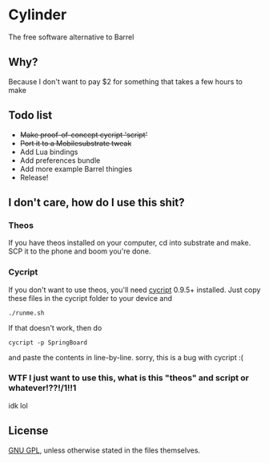 # Cylinder

The free software alternative to Barrel

## Why?

Because I don't want to pay $2 for something that takes a few hours to make

## Todo list

* ~~Make proof-of-concept cycript 'script'~~
* ~~Port it to a Mobilesubstrate tweak~~
* Add Lua bindings
* Add preferences bundle
* Add more example Barrel thingies
* Release!

## I don't care, how do I use this shit?

### Theos

If you have theos installed on your computer, cd into substrate and make. SCP it to the phone and boom you're done.

### Cycript

If you don't want to use theos, you'll need [cycript](http://cycript.org) 0.9.5+ installed. Just copy these files in the cycript folder to your device and

```
./runme.sh
```

If that doesn't work, then do

```
cycript -p SpringBoard
```

and paste the contents in line-by-line. sorry, this is a bug with cycript :(

### WTF I just want to use this, what is this "theos" and script or whatever!??!/1!!1

idk lol

## License

[GNU GPL](https://github.com/rweichler/cylinder/blob/master/LICENSE), unless otherwise stated in the files themselves.
